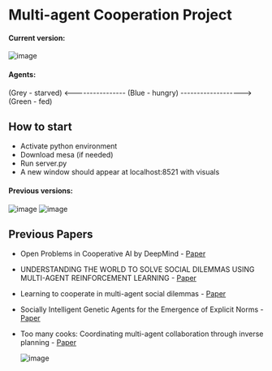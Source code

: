 # Multi-agent Cooperation Project

#### Current version:  
  
![image](https://github.com/camillemolina1/Ind_project/assets/98462350/7d7b4b65-a425-460b-bcbd-7dd81652c061)

#### Agents:  
(Grey - starved)  <----------------  (Blue - hungry)  ------------------->  (Green - fed)   

  
## How to start

+ Activate python environment
+ Download mesa (if needed)
+ Run server.py
+ A new window should appear at localhost:8521 with visuals

#### Previous versions:  
  
![image](https://github.com/camillemolina1/Ind_project/assets/98462350/02b0d9ae-38c3-42d7-97ac-6cbb86173d20)
![image](https://github.com/camillemolina1/Ind_project/assets/98462350/c46c1c31-4093-4ca2-a8a9-a202241c6e43)


## Previous Papers

+ Open Problems in Cooperative AI by DeepMind - [Paper](https://arxiv.org/pdf/2012.08630.pdf)  
+ UNDERSTANDING THE WORLD TO SOLVE SOCIAL DILEMMAS USING MULTI-AGENT REINFORCEMENT LEARNING - [Paper](https://arxiv.org/pdf/2305.11358.pdf)
+ Learning to cooperate in multi-agent social dilemmas - [Paper](https://www.researchgate.net/publication/221456198_Learning_to_cooperate_in_multi-agent_social_dilemmas)
+ Socially Intelligent Genetic Agents for the Emergence of Explicit Norms - [Paper](https://niravajmeri.github.io/docs/IJCAI22-SIGA.pdf)
+ Too many cooks: Coordinating multi-agent collaboration through inverse planning - [Paper](https://dspace.mit.edu/bitstream/handle/1721.1/138369/0157.pdf?sequence=2&isAllowed=y)
    
  
    ![image](https://github.com/camillemolina1/Ind_project/assets/98462350/9ce96e66-06f6-4330-8e6e-9b4d9eaaf264)

